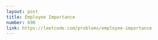 ```yaml
---
layout: post
title: Employee Importance
number: 690
link: https://leetcode.com/problems/employee-importance
---
```

